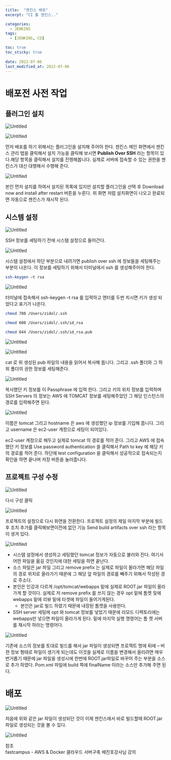 ```yaml
---
title:  "젠킨스 배포"
excerpt: "CI 툴 젠킨스.."

categories:
  - JENKINS
tags:
  - [JENKINS, CD]

toc: true
toc_sticky: true
 
date: 2022-07-06
last_modified_at: 2022-07-06
---
```

# 배포전 사전 작업

## 플러그인 설치

![Untitled](https://zidols.notion.site/image/https%3A%2F%2Fs3-us-west-2.amazonaws.com%2Fsecure.notion-static.com%2F52059786-eadf-4783-9dd1-12a0f4d4dab6%2FUntitled.png?table=block&id=1a901f4a-121a-4676-a71c-6fdb368be1e5&spaceId=370dbc5e-872d-4d9e-9f3a-f7113cda9427&width=2000&userId=&cache=v2)

![Untitled](https://zidols.notion.site/image/https%3A%2F%2Fs3-us-west-2.amazonaws.com%2Fsecure.notion-static.com%2F1eeb8401-f634-4d22-8417-97955e910f80%2FUntitled.png?table=block&id=b868e878-bf04-4f77-87ff-91da866187eb&spaceId=370dbc5e-872d-4d9e-9f3a-f7113cda9427&width=2000&userId=&cache=v2)

먼저 배포를 하기 위해서는 플러그인을 설치해 주어야 한다. 젠킨스 메인 화면에서 젠킨스 관리 탭을 클릭해서 설치 가능을 클릭해 보시면 **Publish Over SSH** 라는 항목이 있다.해당 항목을 클릭해서 설치를 진행해봅니다.
실제로 서버에 접속할 수 있는 권한을 젠킨스가 대신 대행해서 수행해 준다.

![Untitled](https://zidols.notion.site/image/https%3A%2F%2Fs3-us-west-2.amazonaws.com%2Fsecure.notion-static.com%2F605990a4-0dc2-4688-8a70-46f1af278c7e%2FUntitled.png?table=block&id=f8afd1b6-4df5-47a6-92c3-27654ea5aa7b&spaceId=370dbc5e-872d-4d9e-9f3a-f7113cda9427&width=2000&userId=&cache=v2)

본인 먼저 설치를 하여서 설치된 목록에 있지만 설치할 플러그인을 선택 후 Download now and install after restart 버튼을 누른다. 위 화면 처럼 설치화면이 나오고 완료되면 자동으로 젠킨스가 재시작 된다.

## 시스템 설정

![Untitled](https://zidols.notion.site/image/https%3A%2F%2Fs3-us-west-2.amazonaws.com%2Fsecure.notion-static.com%2Fe78678e2-9623-45c9-a76a-5d5f2c3f54c4%2FUntitled.png?table=block&id=d3b3855b-37aa-4969-a89a-44db816009fd&spaceId=370dbc5e-872d-4d9e-9f3a-f7113cda9427&width=2000&userId=&cache=v2)

SSH 정보를 세팅하기 전에 시스템 설정으로 들어간다.

![Untitled](https://zidols.notion.site/image/https%3A%2F%2Fs3-us-west-2.amazonaws.com%2Fsecure.notion-static.com%2F63aada34-5837-42a2-a2dd-4c009de1ae14%2FUntitled.png?table=block&id=7d98eff8-e325-41f7-b594-9e29dbb11cf0&spaceId=370dbc5e-872d-4d9e-9f3a-f7113cda9427&width=2000&userId=&cache=v2)

시스템 설정에서 하단 부분으로 내려가면 publish over ssh 에 정보들을 세팅해주는 부분이 나온다. 이 정보를 세팅하기 위해서 터미널에서 ssh 를 생성해주어야 한다.

```bash
ssh-keygen –t rsa 
```

![Untitled](https://zidols.notion.site/image/https%3A%2F%2Fs3-us-west-2.amazonaws.com%2Fsecure.notion-static.com%2F51c45adc-e226-4043-a3c7-24490ddc51d4%2FUntitled.png?table=block&id=fe8c6af6-80c4-454d-a097-8d6254a9940f&spaceId=370dbc5e-872d-4d9e-9f3a-f7113cda9427&width=2000&userId=&cache=v2)

터미널에 접속해서 ssh-keygen –t rsa 를 입력하고 엔터를 두번 치시면 키가 생성 되었다고 표기가 나온다.

```bash
chmod 700 /Users/zidol/.ssh                                      

chmod 600 /Users/zidol/.ssh/id_rsa                

chmod 644 /Users/zidol/.ssh/id_rsa.pub  
```

![Untitled](https://zidols.notion.site/image/https%3A%2F%2Fs3-us-west-2.amazonaws.com%2Fsecure.notion-static.com%2F320b7b3d-2e63-4561-854f-e3c221686dc2%2FUntitled.png?table=block&id=709dc9e7-b4ff-40c4-844a-3790b51264dd&spaceId=370dbc5e-872d-4d9e-9f3a-f7113cda9427&width=2000&userId=&cache=v2)

![Untitled](https://zidols.notion.site/image/https%3A%2F%2Fs3-us-west-2.amazonaws.com%2Fsecure.notion-static.com%2Ffe2946c2-8bd6-4ca0-8162-765b2e6a5af9%2FUntitled.png?table=block&id=6201942f-7e4b-4b86-b9ae-5fae274e7ad6&spaceId=370dbc5e-872d-4d9e-9f3a-f7113cda9427&width=2000&userId=&cache=v2)

cat 로 위 생성된 pub 파일의 내용을 읽어서 복사해 둡니다. 그리고 .ssh 폴더와 그 하위 폴더의 권한 정보를 세팅해준다.

![Untitled](https://zidols.notion.site/image/https%3A%2F%2Fs3-us-west-2.amazonaws.com%2Fsecure.notion-static.com%2F3e8e1fca-552d-466a-a9c6-d09a460bcd3b%2FUntitled.png?table=block&id=554d556f-48c5-4d90-a586-dd67908f4eb9&spaceId=370dbc5e-872d-4d9e-9f3a-f7113cda9427&width=2000&userId=&cache=v2)

복사했던 키 정보를 이 Passphrase 에 입력 한다.  그리고 키의 위치 정보를 입력하며  SSH Servers 의 정보는  AWS 에 TOMCAT 정보를 세팅해주었던 그 해당 인스턴스의 경로를 입력해주면 된다.

![Untitled](https://zidols.notion.site/image/https%3A%2F%2Fs3-us-west-2.amazonaws.com%2Fsecure.notion-static.com%2F5cb7a004-0bd4-4640-98e8-6ea684727fea%2FUntitled.png?table=block&id=e1547990-c8fd-470a-bfaa-4918c4cb8e2e&spaceId=370dbc5e-872d-4d9e-9f3a-f7113cda9427&width=2000&userId=&cache=v2)

이름은 tomcat 그리고 hostname 은 aws 에 생성했던 ip 정보를 기입해 줍니다. 그리고 username 은 ec2-user 계정으로 세팅이 되어있다.

 ec2-user 계정으로 해두고 실제로 tomcat 의 경로를 적어 준다. 그리고 AWS 에 접속했던 키 정보를 Use password authentication 을 클릭해서 Path to key 에 해당 키의 경로를 적어 준다. 하단에 test configuration 을 클릭해서 성공적으로 접속되는지 확인을 하면 끝나며 저장 버튼을 눌러줍니다.

## 프로젝트 구성 수정

![Untitled](https://zidols.notion.site/image/https%3A%2F%2Fs3-us-west-2.amazonaws.com%2Fsecure.notion-static.com%2Feef5e33b-4b7e-4140-8c02-968c90d69db6%2FUntitled.png?table=block&id=c29d9706-ecc0-48f0-a467-6bab69389e05&spaceId=370dbc5e-872d-4d9e-9f3a-f7113cda9427&width=2000&userId=&cache=v2)

다시 구성 클릭

![Untitled](https://zidols.notion.site/image/https%3A%2F%2Fs3-us-west-2.amazonaws.com%2Fsecure.notion-static.com%2F55d190ea-94d2-4c43-88ee-1b86eb52b994%2FUntitled.png?table=block&id=b5f97caa-5b3a-41e5-a9d4-4ce93e1ee322&spaceId=370dbc5e-872d-4d9e-9f3a-f7113cda9427&width=2000&userId=&cache=v2)

프로젝트의 설정으로 다시 화면을 전환한다. 프로젝트 설정의 제일 마지막 부분에 빌드 후 조치 추가를 클릭해보면이전에 없던 기능 Send build artifacts over ssh 라는 항목이 생겨 있다.

![Untitled](https://zidols.notion.site/image/https%3A%2F%2Fs3-us-west-2.amazonaws.com%2Fsecure.notion-static.com%2Fea9ead11-b4ed-4caa-b6d1-39cc44b2bc56%2FUntitled.png?table=block&id=ce00be6c-4f9b-4ea7-b969-0be299b80193&spaceId=370dbc5e-872d-4d9e-9f3a-f7113cda9427&width=2000&userId=&cache=v2)

- 시스템 설정에서 생성하고 세팅했던 tomcat 정보가 자동으로 불러와 진다. 여기서 어떤 파일을 옮길 것인지에 대한 세팅을 하면 끝난다.
- 소스 파일은 jar 파일 그리고 remove prefix 는 실제로 파일이 올라가면 해당 파일의 경로 위치로 올라가기 때문에 그 해당 앞 파일의 경로를 빼주기 위해서 작성된 경로 주소다.
- 본인은 인강과 다르게  /opt/tomcat/webapps 밑에 실제로 ROOT.jar 파일이 올라가게 할 것이다. 실제로 저 remove prefix 를 쓰지 않는 경우 opt 밑에 톰켓 및에 webapps 밑에 리뷰 밑에 타겟에 파일이 들어가게된다.
    - 본인은 jar로 빌드 하였기 때문에 내장된 톰캣을 사용한다.
- SSH server 세팅에 opt 와 tomcat 정보를 넣었기 때문에 리모드 디렉토리에는 webapps만 넣으면 파일이 올라가게 된다. 밑에 마지막 실행 명령어는 톰 켓 서버를 재시작 하라는 명령어다.

![Untitled](https://zidols.notion.site/image/https%3A%2F%2Fs3-us-west-2.amazonaws.com%2Fsecure.notion-static.com%2F247dad6c-36e2-403d-9de6-ada253f5e4a5%2FUntitled.png?table=block&id=20e8c4bc-e552-486d-814d-7669615bb278&spaceId=370dbc5e-872d-4d9e-9f3a-f7113cda9427&width=2000&userId=&cache=v2)

기존에 소스의 정보를 토대로 빌드를 해서 jar 파일이 생성되면 프로젝트 명에 뒤에 – 버젼 정보 형태로
파일이 생기게 되는데도 이것을 실제로 이름을 변경해서 올리려면 매우 번거롭기 때문에 jar 파일을 생성시에 한번에 ROOT.jar파일로 바꾸어 주는 부분을 소스로 추가 하였다. Pom.xml 파일에 build 쪽에 finalName 이라는 소스만 추가해 주면 된다.

# 배포

![Untitled](https://zidols.notion.site/image/https%3A%2F%2Fs3-us-west-2.amazonaws.com%2Fsecure.notion-static.com%2F88489e94-0e46-40b9-ab86-acf2078e9e3f%2FUntitled.png?table=block&id=83687755-b968-4c2f-92cb-2066689cfe04&spaceId=370dbc5e-872d-4d9e-9f3a-f7113cda9427&width=1460&userId=&cache=v2)

처음에 위와 같은 jar 파일이 생성되던 것이 이제 젠킨스에서 바로 빌드할때 ROOT.jar 파일로 생성되는 것을 볼 수 있다.

![Untitled](https://zidols.notion.site/image/https%3A%2F%2Fs3-us-west-2.amazonaws.com%2Fsecure.notion-static.com%2F595cdcb7-4915-43a9-b088-493442bafb9f%2FUntitled.png?table=block&id=cc4259f5-5fcc-44c9-a081-b6e09d676c73&spaceId=370dbc5e-872d-4d9e-9f3a-f7113cda9427&width=2000&userId=&cache=v2)

참조    
fastcampus - AWS & Docker 클라우드 서버구축 배진호강사님 강의